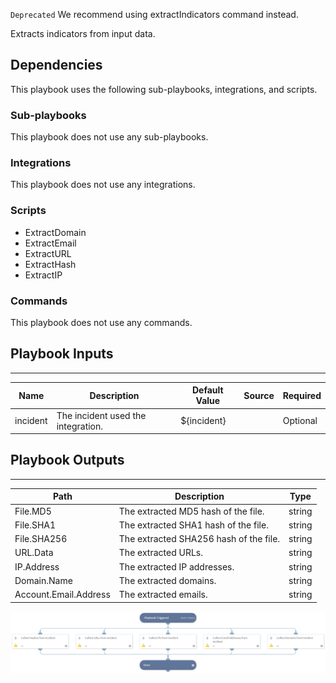 `Deprecated` We recommend using extractIndicators command instead.

Extracts indicators from input data.

## Dependencies
This playbook uses the following sub-playbooks, integrations, and scripts.

### Sub-playbooks
This playbook does not use any sub-playbooks.

### Integrations
This playbook does not use any integrations.

### Scripts
* ExtractDomain
* ExtractEmail
* ExtractURL
* ExtractHash
* ExtractIP

### Commands
This playbook does not use any commands.

## Playbook Inputs
---

| **Name** | **Description** | **Default Value** | **Source** | **Required** |
| --- | --- | --- | --- | --- |
| incident | The incident used the integration.  | ${incident} |  | Optional |

## Playbook Outputs
---

| **Path** | **Description** | **Type** |
| --- | --- | --- |
| File.MD5 | The extracted MD5 hash of the file. | string |
| File.SHA1 | The extracted SHA1 hash of the file. | string |
| File.SHA256 | The extracted SHA256 hash of the file. | string |
| URL.Data | The extracted URLs. | string |
| IP.Address | The extracted IP addresses. | string |
| Domain.Name | The extracted domains. | string |
| Account.Email.Address | The extracted emails.| string |

![Extract_Indicators_Generic](https://github.com/ElazarK/content-docs/blob/master/images/playbooks/Extract_Indicators_Generic.png)
